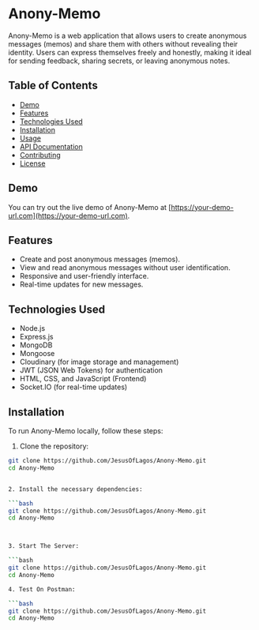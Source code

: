 

# Anony-Memo

Anony-Memo is a web application that allows users to create anonymous messages (memos) and share them with others without revealing their identity. Users can express themselves freely and honestly, making it ideal for sending feedback, sharing secrets, or leaving anonymous notes.

## Table of Contents

- [Demo](#demo)
- [Features](#features)
- [Technologies Used](#technologies-used)
- [Installation](#installation)
- [Usage](#usage)
- [API Documentation](#api-documentation)
- [Contributing](#contributing)
- [License](#license)

## Demo

You can try out the live demo of Anony-Memo at [https://your-demo-url.com](https://your-demo-url.com).

## Features

- Create and post anonymous messages (memos).
- View and read anonymous messages without user identification.
- Responsive and user-friendly interface.
- Real-time updates for new messages.

## Technologies Used

- Node.js
- Express.js
- MongoDB
- Mongoose
- Cloudinary (for image storage and management)
- JWT (JSON Web Tokens) for authentication
- HTML, CSS, and JavaScript (Frontend)
- Socket.IO (for real-time updates)

## Installation

To run Anony-Memo locally, follow these steps:

1. Clone the repository:

```bash
git clone https://github.com/JesusOfLagos/Anony-Memo.git
cd Anony-Memo


2. Install the necessary dependencies:

```bash
git clone https://github.com/JesusOfLagos/Anony-Memo.git
cd Anony-Memo



3. Start The Server:

```bash
git clone https://github.com/JesusOfLagos/Anony-Memo.git
cd Anony-Memo

4. Test On Postman:

```bash
git clone https://github.com/JesusOfLagos/Anony-Memo.git
cd Anony-Memo


